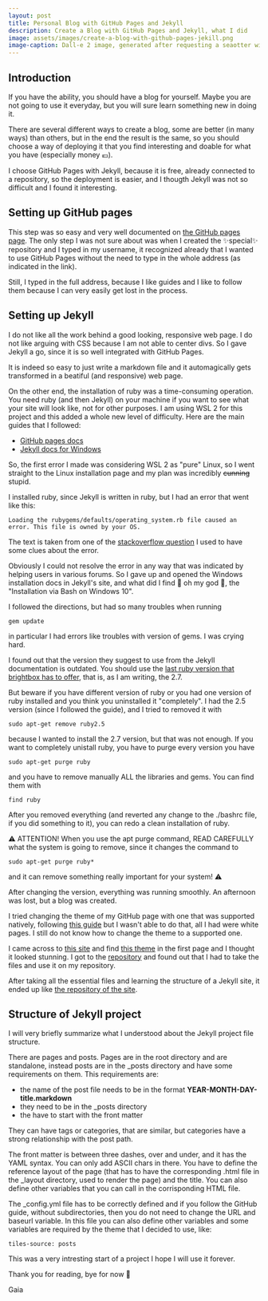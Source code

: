 ```yaml
---
layout: post
title: Personal Blog with GitHub Pages and Jekyll
description: Create a Blog with GitHub Pages and Jekyll, what I did
image: assets/images/create-a-blog-with-github-pages-jekill.png
image-caption: Dall-e 2 image, generated after requesting a seaotter with a ruby earring, oil painting
---
```


## Introduction
If you have the ability, you should have a blog for yourself. Maybe you are not going to
use it everyday, but you will sure learn something new in doing it.<br>

There are several different ways to create a blog, some are better (in many ways) than others,
but in the end the result is the same, so you should choose a way of deploying it
that you find interesting and doable for what you have (especially money 💶).<br>

I choose GitHub Pages with Jekyll, because it is free, already connected to a repository,
so the deployment is easier, and I thougth Jekyll was not so difficult and I found it interesting.

## Setting up GitHub pages
This step was so easy and very well documented on [the GitHub pages page](https://pages.github.com).
The only step I was not sure about was when I created the ✨special✨ repository and I typed in my username,
it recognized already that I wanted to use GitHub Pages without the need to type in the whole address
(as indicated in the link).<br>

Still, I typed in the full address, because I like guides and I like to follow them because I can very easily
get lost in the process.

## Setting up Jekyll
I do not like all the work behind a good looking, responsive web page. I do not like arguing with CSS because I am not
able to center divs. So I gave Jekyll a go, since it is so well integrated with GitHub Pages.<br>

It is indeed so easy to just write a markdown file and it automagically gets transformed in a beatiful (and responsive) web page.<br>

On the other end, the installation of ruby was a time-consuming operation. You need ruby (and then Jekyll) on your machine if you want to see what your site will look like, not for other purposes. I am using WSL 2 for this project
and this added a whole new level of difficulty. Here are the main guides that I followed:

- [GitHub pages docs](https://docs.github.com/en/pages/setting-up-a-github-pages-site-with-jekyll/about-github-pages-and-jekyll)
- [Jekyll docs for Windows](https://jekyllrb.com/docs/installation/windows/)

So, the first error I made was considering WSL 2 as "pure" Linux, so I went straight to the Linux installation
page and my plan was incredibly <s>cunning</s> stupid.<br>

I installed ruby, since Jekyll is written in ruby, but I had an error that went like this:

    Loading the rubygems/defaults/operating_system.rb file caused an error. This file is owned by your OS.

The text is taken from one of the [stackoverflow question](https://stackoverflow.com/questions/72532160/unable-to-update-ruby-file-owned-by-os) I used to have some clues about the error.<br>

Obviously I could not resolve the error in any way that was indicated by helping users in various forums.
So I gave up and opened the Windows installation docs in Jekyll's site, and what did I find 👀 oh my god 👀,
the "Installation via Bash on Windows 10".<br>

I followed the directions, but had so many troubles when running

    gem update

in particular I had errors like troubles with version of gems. I was crying hard.<br>

I found out that the version they suggest to use from the Jekyll documentation is outdated.
You should use the [last ruby version that brightbox has to offer](https://www.brightbox.com/docs/ruby/ubuntu/#:~:text=Brightbox%20have%20been%20providing%20optimised,3%2C%20and%201.8.), that is, as I am writing, the 2.7.<br>

But beware if you have different version of ruby or you had one version of ruby installed and you think you
uninstalled it "completely".
I had the 2.5 version (since I followed the guide), and I tried to removed it with

    sudo apt-get remove ruby2.5

because I wanted to install the 2.7 version, but that was not enough. If you want to completely unistall ruby, you have to purge every version you have

    sudo apt-get purge ruby

and you have to remove manually ALL the libraries and gems. You can find them with

    find ruby

After you removed everything (and reverted any change to the ./bashrc file, if you did something to it), you can redo a clean installation of ruby.<br>

⚠️ ATTENTION! When you use the apt purge command, READ CAREFULLY what the system is going to remove, since it changes the command to

    sudo apt-get purge ruby*

and it can remove something really important for your system! ⚠️<br>

After changing the version, everything
was running smoothly. An afternoon was lost, but a blog was created.<br>

I tried changing the theme of my GitHub page with one that was supported natively,
following [this guide](https://docs.github.com/en/pages/setting-up-a-github-pages-site-with-jekyll/adding-a-theme-to-your-github-pages-site-using-jekyll) but I wasn't able to do that, all I had were white pages.
I still do not know how to change the theme to a supported one.<br>

I came across to [this site](https://jekyllthemes.io/free) and find [this theme](https://jekyllthemes.io/theme/forty-jekyll-theme) in the first page and I thought it looked stunning. I got to the [repository](https://github.com/andrewbanchich/forty-jekyll-theme) and found out that I had to take the files and use it on my repository.<br>

After taking all the essential files and learning the structure of a Jekyll site, it ended up like [the repository of the site](https://github.com/powder-craft/powder-craft.github.io).

## Structure of Jekyll project

I will very briefly summarize what I understood about the Jekyll project file structure.<br>

There are pages and posts. Pages are in the root directory and are standalone, instead posts are in the _posts directory and have some requirements on them.
This requirements are:

- the name of the post file needs to be in the format **YEAR-MONTH-DAY-title.markdown**
- they need to be in the _posts directory
- the have to start with the front matter

They can have tags or categories, that are similar, but categories have a strong relationship with the post path.<br>

The front matter is between three dashes, over and under, and it has the YAML syntax. You can only add ASCII chars in there. You have to define the reference layout of the page (that has to have the corresponding .html file in the _layout directory, used to render the page) and the title.
You can also define other variables that you can call in the corrisponding HTML file.<br>

The _config.yml file has to be correctly defined and if you follow the GitHub guide, without subdirectories, then you do not need to change the URL and baseurl variable.
In this file you can also define other variables and some variables are required by the theme that I decided to use, like:

    tiles-source: posts

This was a very intresting start of a project I hope I will use it forever.<br>

Thank you for reading, bye for now 🚀<br>

Gaia